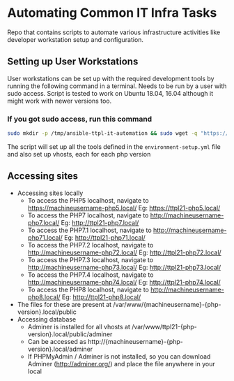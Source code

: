 # Automating Common IT Infra Tasks
Repo that contains scripts to automate various infrastructure activities like developer workstation setup and configuration.

## Setting up User Workstations
User workstations can be set up with the required development tools by running the following command in a terminal. Needs to be run by a user with sudo access. Script is tested to work on Ubuntu 18.04, 16.04 although it might work with newer versions too.

### If you got sudo access, run this command

```bash
sudo mkdir -p /tmp/ansible-ttpl-it-automation && sudo wget -q "https://raw.githubusercontent.com/techjoomla/infra-automation/master/ttpl_install.sh" -O /tmp/ansible-ttpl-it-automation/ttpl_install.sh && sudo chmod +x /tmp/ansible-ttpl-it-automation/ttpl_install.sh && sudo /tmp/ansible-ttpl-it-automation/ttpl_install.sh
```

The script will set up all the tools defined in the `environment-setup.yml` file and also set up vhosts, each for each php version

## Accessing sites
- Accessing sites locally
  - To access the PHP5 localhost,   navigate to https://machineusername-php5.local/   Eg: https://ttpl21-php5.local/
  - To access the PHP7 localhost,   navigate to http://machineusername-php7.local/   Eg: http://ttpl21-php7.local/
  - To access the PHP7.1 localhost, navigate to http://machineusername-php71.local/  Eg: http://ttpl21-php71.local/
  - To access the PHP7.2 localhost, navigate to http://machineusername-php72.local/  Eg: http://ttpl21-php72.local/
  - To access the PHP7.3 localhost, navigate to http://machineusername-php73.local/  Eg: http://ttpl21-php73.local/
  - To access the PHP7.4 localhost, navigate to http://machineusername-php74.local/  Eg: http://ttpl21-php74.local/
  - To access the PHP8 localhost,   navigate to http://machineusername-php8.local/   Eg: http://ttpl21-php8.local/
- The files for these are present at /var/www/{machineusername}-{php-version}.local/public
- Accessing database
  - Adminer is installed for all vhosts at /var/www/ttpl21-{php-version}.local/public/adminer
  - Can be accessed as http://{machineusername}-{php-version}.local/adminer
  - If PHPMyAdmin / Adminer is not installed, so you can download Adminer (http://adminer.org/) and place the file anywhere in your local
